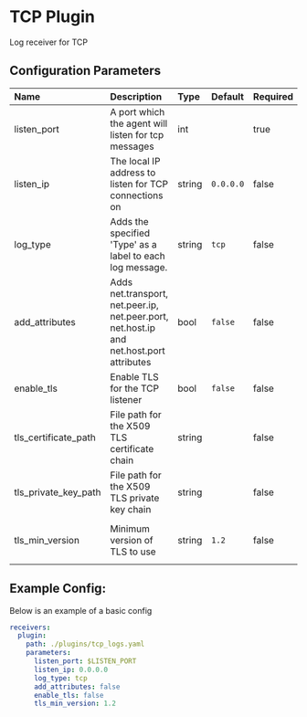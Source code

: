 # TCP Plugin

Log receiver for TCP

## Configuration Parameters

| Name | Description | Type | Default | Required | Values |
|:-- |:-- |:-- |:-- |:-- |:-- |
| listen_port | A port which the agent will listen for tcp messages | int |  | true |  |
| listen_ip | The local IP address to listen for TCP connections on | string | `0.0.0.0` | false |  |
| log_type | Adds the specified 'Type' as a label to each log message. | string | `tcp` | false |  |
| add_attributes | Adds net.transport, net.peer.ip, net.peer.port, net.host.ip and net.host.port attributes | bool | `false` | false |  |
| enable_tls | Enable TLS for the TCP listener | bool | `false` | false |  |
| tls_certificate_path | File path for the X509 TLS certificate chain | string |  | false |  |
| tls_private_key_path | File path for the X509 TLS private key chain | string |  | false |  |
| tls_min_version | Minimum version of TLS to use | string | `1.2` | false | `1.0`, `1.1`, `1.2`, `1.3` |

## Example Config:

Below is an example of a basic config

```yaml
receivers:
  plugin:
    path: ./plugins/tcp_logs.yaml
    parameters:
      listen_port: $LISTEN_PORT
      listen_ip: 0.0.0.0
      log_type: tcp
      add_attributes: false
      enable_tls: false
      tls_min_version: 1.2
```
